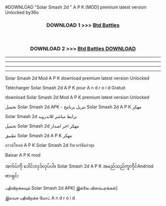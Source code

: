 #DOWNLOAD "Solar Smash 2d " A P K [MOD] premium latest version Unlocked by36o 



<div align="center">

<h3>DOWNLOAD 1 >>> <a href="https://getmod1.web.app/?judule=Btd Battles">Btd Battles</a></h3><br>

<h3>DOWNLOAD 2 >>> <a href="https://getmod1.web.app/?judule=Btd Battles">Btd Battles DOWNLOAD</a></h3>

</div>


----------------------------------------------------------

----------------------------------------------------------

----------------------------------------------------------

----------------------------------------------------------


Solar Smash 2d  Mod A P K download premium latest version Unlocked

Télécharger  Solar Smash 2d  A P K pour A n d r o i d Gratuit

download Solar Smash 2d  Mod A P K premium latest version Unlocked

تحميل Solar Smash 2d  APK - تنزيل برنامج Solar Smash 2d  A P K مهكر

Solar Smash 2d  برابط مباشر للاندرويد

تحميل Solar Smash 2d  مهكر اخر اصدار

تطبيق Solar Smash 2d  A P K مهكر

ดาวน์โหลด A P K Solar Smash 2d  รับเวอร์ชันล่าสุด

Baixar A P K mod

အက်ပ်ကို ဒေါင်းလုဒ်လုပ်ပါ။ Solar Smash 2d  A P K အမည်သည်ကူကိုင်Andriod ဗားရှင်း

பதிவிறக்கவும் Solar Smash 2d  APK[ இல்லை விளம்பரங்கள்] 
 
இலவச பதிவிறக்க மோட் A n d r o i d



